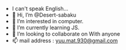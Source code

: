 - I can't speak English...
- 👋 Hi, I’m @Desert-sabaku
- 👀 I’m interested in computer.
- 🌱 I’m currently learning JS.
- 💞️ I’m looking to collaborate on With anyone
- 📫 mail address : yuu.mat.930@gmail.com

<!---
Desert-sabaku/Desert-sabaku is a ✨ special ✨ repository because its `README.md` (this file) appears on your GitHub profile.
You can click the Preview link to take a look at your changes.
--->
